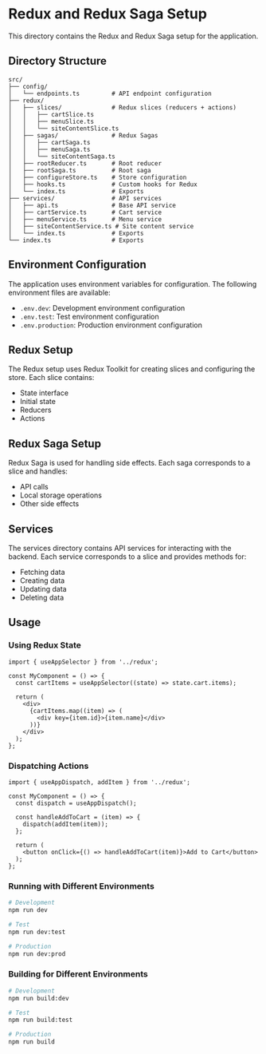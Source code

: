 # Redux and Redux Saga Setup

This directory contains the Redux and Redux Saga setup for the application.

## Directory Structure

```
src/
├── config/
│   └── endpoints.ts         # API endpoint configuration
├── redux/
│   ├── slices/              # Redux slices (reducers + actions)
│   │   ├── cartSlice.ts
│   │   ├── menuSlice.ts
│   │   └── siteContentSlice.ts
│   ├── sagas/               # Redux Sagas
│   │   ├── cartSaga.ts
│   │   ├── menuSaga.ts
│   │   └── siteContentSaga.ts
│   ├── rootReducer.ts       # Root reducer
│   ├── rootSaga.ts          # Root saga
│   ├── configureStore.ts    # Store configuration
│   ├── hooks.ts             # Custom hooks for Redux
│   └── index.ts             # Exports
├── services/                # API services
│   ├── api.ts               # Base API service
│   ├── cartService.ts       # Cart service
│   ├── menuService.ts       # Menu service
│   ├── siteContentService.ts # Site content service
│   └── index.ts             # Exports
└── index.ts                 # Exports
```

## Environment Configuration

The application uses environment variables for configuration. The following environment files are available:

- `.env.dev`: Development environment configuration
- `.env.test`: Test environment configuration
- `.env.production`: Production environment configuration

## Redux Setup

The Redux setup uses Redux Toolkit for creating slices and configuring the store. Each slice contains:

- State interface
- Initial state
- Reducers
- Actions

## Redux Saga Setup

Redux Saga is used for handling side effects. Each saga corresponds to a slice and handles:

- API calls
- Local storage operations
- Other side effects

## Services

The services directory contains API services for interacting with the backend. Each service corresponds to a slice and provides methods for:

- Fetching data
- Creating data
- Updating data
- Deleting data

## Usage

### Using Redux State

```tsx
import { useAppSelector } from '../redux';

const MyComponent = () => {
  const cartItems = useAppSelector((state) => state.cart.items);
  
  return (
    <div>
      {cartItems.map((item) => (
        <div key={item.id}>{item.name}</div>
      ))}
    </div>
  );
};
```

### Dispatching Actions

```tsx
import { useAppDispatch, addItem } from '../redux';

const MyComponent = () => {
  const dispatch = useAppDispatch();
  
  const handleAddToCart = (item) => {
    dispatch(addItem(item));
  };
  
  return (
    <button onClick={() => handleAddToCart(item)}>Add to Cart</button>
  );
};
```

### Running with Different Environments

```bash
# Development
npm run dev

# Test
npm run dev:test

# Production
npm run dev:prod
```

### Building for Different Environments

```bash
# Development
npm run build:dev

# Test
npm run build:test

# Production
npm run build
